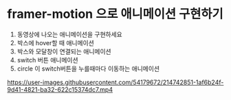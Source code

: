 # framer-motion 으로 애니메이션 구현하기

1. 동영상에 나오는 애니메이션을 구현하세요
2. 박스에 hover할 때 애니메이션
3. 박스와 모달창이 연결되는 애니메이션
4. switch 버튼 애니메이션
5. circle 이 switch버튼을 누를때마다 이동하는 애니메이션



https://user-images.githubusercontent.com/54179672/214742851-1af6b24f-9d41-4821-ba32-622c15374dc7.mp4

